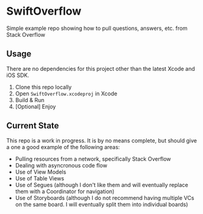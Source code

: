 # SwiftOverflow
Simple example repo showing how to pull questions, answers, etc. from Stack Overflow

## Usage
There are no dependencies for this project other than the latest Xcode and iOS SDK.
1) Clone this repo locally
2) Open `SwiftOverflow.xcodeproj` in Xcode
3) Build & Run
4) [Optional] Enjoy

## Current State
This repo is a work in progress. It is by no means complete, but should give a one a good example of the following areas:
* Pulling resources from a network, specifically Stack Overflow
* Dealing with asyncronous code flow
* Use of View Models
* Use of Table Views
* Use of Segues (although I don't like them and will eventually replace them with a Coordinator for navigation)
* Use of Storyboards (although I do not recommend having multiple VCs on the same board. I will eventually split them into individual boards)
